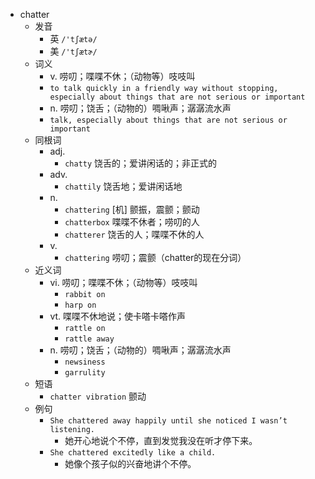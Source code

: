 - chatter
  - 发音
    - 英 `/'tʃætə/`
    - 美 `/'tʃætɚ/`
  - 词义
    - v. 唠叨；喋喋不休；（动物等）吱吱叫
    - `to talk quickly in a friendly way without stopping, especially about things that are not serious or important`
    - n. 唠叨；饶舌；（动物的）啁啾声；潺潺流水声
    - `talk, especially about things that are not serious or important`
  - 同根词
    - adj.
      - `chatty` 饶舌的；爱讲闲话的；非正式的
    - adv.
      - `chattily` 饶舌地；爱讲闲话地
    - n.
      - `chattering` [机] 颤振，震颤；颤动
      - `chatterbox` 喋喋不休者；唠叨的人
      - `chatterer` 饶舌的人；喋喋不休的人
    - v.
      - `chattering` 唠叨；震颤（chatter的现在分词）
  - 近义词
    - vi. 唠叨；喋喋不休；（动物等）吱吱叫
      - `rabbit on`
      - `harp on`
    - vt. 喋喋不休地说；使卡嗒卡嗒作声
      - `rattle on`
      - `rattle away`
    - n. 唠叨；饶舌；（动物的）啁啾声；潺潺流水声
      - `newsiness`
      - `garrulity`
  - 短语
    - `chatter vibration` 颤动 
  - 例句
    - `She chattered away happily until she noticed I wasn’t listening.`
      - 她开心地说个不停，直到发觉我没在听才停下来。
    - `She chattered excitedly like a child.`
      - 她像个孩子似的兴奋地讲个不停。

